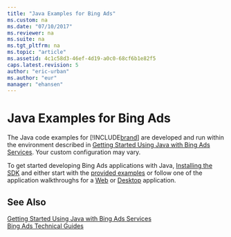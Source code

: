 ```yaml
---
title: "Java Examples for Bing Ads"
ms.custom: na
ms.date: "07/10/2017"
ms.reviewer: na
ms.suite: na
ms.tgt_pltfrm: na
ms.topic: "article"
ms.assetid: 4c1c58d3-46ef-4d19-a0c0-68cf6b1e82f5
caps.latest.revision: 5
author: "eric-urban"
ms.author: "eur"
manager: "ehansen"
---
```

# Java Examples for Bing Ads
The Java code examples for [!INCLUDE[brand](../../../concepts/includes/brand.md)] are developed and run within the environment described in [Getting Started Using Java with Bing Ads Services](../../../concepts/get-started/getting-started-using-java-with-bing-ads-services.md). Your custom configuration may vary.

To get started developing Bing Ads applications with Java, [Installing the SDK](../../../concepts/get-started/getting-started-using-java-with-bing-ads-services.md#installation) and either start with the [provided examples](http://go.microsoft.com/fwlink/?LinkId=525443) or follow one of the application walkthroughs for a [Web](../../../concepts/get-started/walkthrough--bing-ads-web-application-in-java.md) or [Desktop](../../../concepts/get-started/walkthrough--bing-ads-desktop-application-in-java.md) application.

## See Also
[Getting Started Using Java with Bing Ads Services](../../../concepts/get-started/getting-started-using-java-with-bing-ads-services.md)  
[Bing Ads Technical Guides](../../../concepts/bing-ads-technical-guides.md)  

